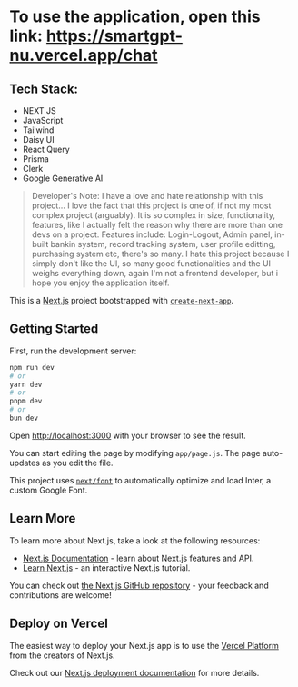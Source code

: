 # To use the application, open this link: https://smartgpt-nu.vercel.app/chat

## Tech Stack:
* NEXT JS
* JavaScript
* Tailwind
* Daisy UI
* React Query
* Prisma
* Clerk
* Google Generative AI

> Developer's Note: I have a love and hate relationship with this project... I love the fact that this project is one of, if not my most complex project (arguably). It is so complex in size, functionality, features, like I actually felt the reason why there are more than one devs on a project. Features include: Login-Logout, Admin panel, in-built bankin system, record tracking system, user profile editting, purchasing system etc, there's so many. I hate this project because I simply don't like the UI, so many good functionalities and the UI weighs everything down, again I'm not a frontend developer, but i hope you enjoy the application itself.


This is a [Next.js](https://nextjs.org/) project bootstrapped with [`create-next-app`](https://github.com/vercel/next.js/tree/canary/packages/create-next-app).

## Getting Started

First, run the development server:

```bash
npm run dev
# or
yarn dev
# or
pnpm dev
# or
bun dev
```

Open [http://localhost:3000](http://localhost:3000) with your browser to see the result.

You can start editing the page by modifying `app/page.js`. The page auto-updates as you edit the file.

This project uses [`next/font`](https://nextjs.org/docs/basic-features/font-optimization) to automatically optimize and load Inter, a custom Google Font.

## Learn More

To learn more about Next.js, take a look at the following resources:

- [Next.js Documentation](https://nextjs.org/docs) - learn about Next.js features and API.
- [Learn Next.js](https://nextjs.org/learn) - an interactive Next.js tutorial.

You can check out [the Next.js GitHub repository](https://github.com/vercel/next.js/) - your feedback and contributions are welcome!

## Deploy on Vercel

The easiest way to deploy your Next.js app is to use the [Vercel Platform](https://vercel.com/new?utm_medium=default-template&filter=next.js&utm_source=create-next-app&utm_campaign=create-next-app-readme) from the creators of Next.js.

Check out our [Next.js deployment documentation](https://nextjs.org/docs/deployment) for more details.
